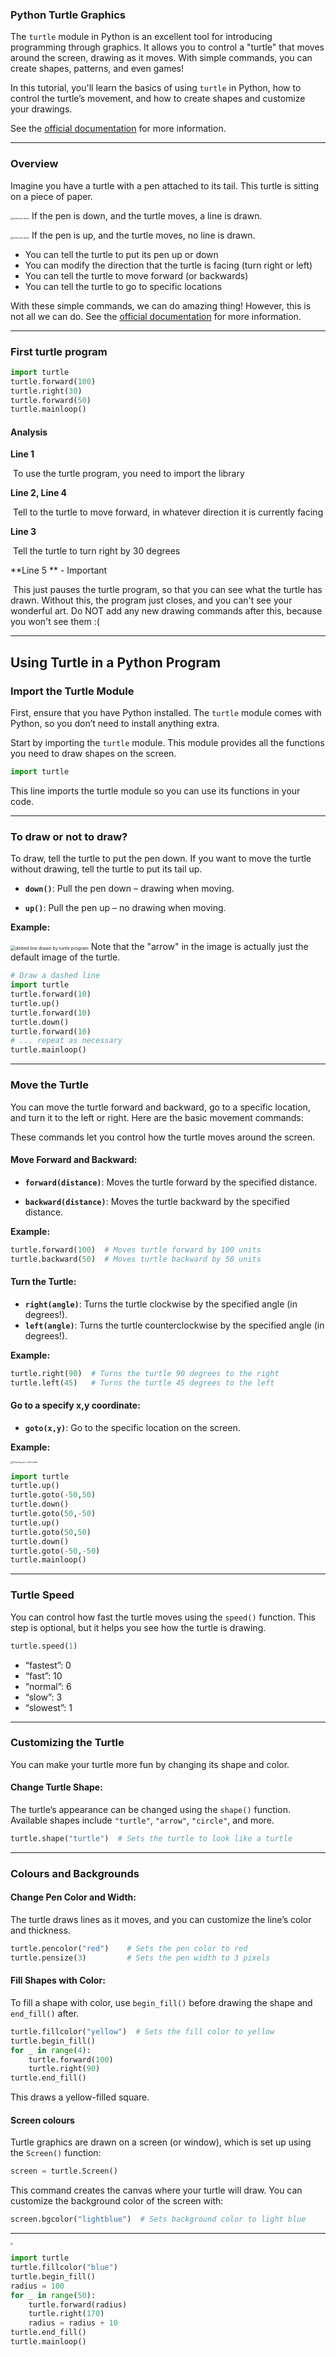 ### Python Turtle Graphics

The `turtle` module in Python is an excellent tool for introducing programming through graphics. It allows you to control a "turtle" that moves around the screen, drawing as it moves. With simple commands, you can create shapes, patterns, and even games!

In this tutorial, you'll learn the basics of using `turtle` in Python, how to control the turtle’s movement, and how to create shapes and customize your drawings.

See the [official documentation](https://docs.python.org/3/library/turtle.html) for more information.

----

### Overview

Imagine you have a turtle with a pen attached to its tail.  This turtle is sitting on a piece of paper.  

<img src="../Images/turtle_pen_down.png" alt="turtle pen down" style="zoom:25%;" /> If the pen is down, and the turtle moves, a line is drawn.

<img src="../Images/turtle_pen_up.png" alt="turtle pen down" style="zoom:25%;" /> If the pen is up, and the turtle moves, no line is drawn.

* You can tell the turtle to put its pen up or down
* You can modify the direction that the turtle is facing (turn right or left)
* You can tell the turtle to move forward (or backwards)
* You can tell the turtle to go to specific locations

With these simple commands, we can do amazing thing!  However, this is not all we can do.  See the [official documentation](https://docs.python.org/3/library/turtle.html) for more information.


------
### First turtle program

```python
import turtle
turtle.forward(100)
turtle.right(30)
turtle.forward(50)
turtle.mainloop()
```

#### Analysis

**Line 1**

​	To use the turtle program, you need to import the library

**Line 2, Line 4**

​	Tell to the turtle to move forward, in whatever direction it is currently facing

**Line 3**

​	Tell the turtle to turn right by 30 degrees

**Line 5 ** - Important

​	This just pauses the turtle program, so that you can see what the turtle has drawn.  Without this, the program just closes, and you can't see your wonderful art.  Do NOT add any new drawing commands after this, because you won't see them :(

------



## Using Turtle in a Python Program

### Import the Turtle Module

First, ensure that you have Python installed. The `turtle` module comes with Python, so you don’t need to install anything extra.

Start by importing the `turtle` module. This module provides all the functions you need to draw shapes on the screen.

```python
import turtle
```

This line imports the turtle module so you can use its functions in your code.

------

### To draw or not to draw?

To draw, tell the turtle to put the pen down.  If you want to move the turtle without drawing, tell the turtle to put its tail up.

- **`down()`**: Pull the pen down – drawing when moving.

- **`up()`**: Pull the pen up – no drawing when moving.

  

**Example:**

<img src="../Images/turtle_dotted_line.png" alt="dotted line drawn by turtle program" style="zoom:50%;" />  Note that the "arrow" in the image is actually just the default image of the turtle.

```python
# Draw a dashed line
import turtle
turtle.forward(10)
turtle.up()
turtle.forward(10)
turtle.down()
turtle.forward(10)
# ... repeat as necessary
turtle.mainloop()
```



------

### Move the Turtle

You can move the turtle forward and backward, go to a specific location, and turn it to the left or right. Here are the basic movement commands:

These commands let you control how the turtle moves around the screen.

#### Move Forward and Backward:

- **`forward(distance)`**: Moves the turtle forward by the specified distance.

- **`backward(distance)`**: Moves the turtle backward by the specified distance.

  

**Example:**

```python
turtle.forward(100)  # Moves turtle forward by 100 units
turtle.backward(50)  # Moves turtle backward by 50 units
```

#### Turn the Turtle:

- **`right(angle)`**: Turns the turtle clockwise by the specified angle (in degrees!).
- **`left(angle)`**: Turns the turtle counterclockwise by the specified angle (in degrees!).

**Example:**

```python
turtle.right(90)  # Turns the turtle 90 degrees to the right
turtle.left(45)   # Turns the turtle 45 degrees to the left
```

#### Go to a specify x,y coordinate:

- **`goto(x,y)`**: Go to the specific location on the screen.

**Example:**

<img src="../Images/turtle_x.png" alt="Drawing an x with turtle" style="zoom:25%;" />

```python
import turtle
turtle.up()
turtle.goto(-50,50)
turtle.down()
turtle.goto(50,-50)
turtle.up()
turtle.goto(50,50)
turtle.down()
turtle.goto(-50,-50)
turtle.mainloop()
```




------

### Turtle Speed 

You can control how fast the turtle moves using the `speed()` function. This step is optional, but it helps you see how the turtle is drawing.

```python
turtle.speed(1)
```

- “fastest”: 0
- “fast”: 10
- “normal”: 6
- “slow”: 3
- “slowest”: 1

------

### Customizing the Turtle

You can make your turtle more fun by changing its shape and color.

#### Change Turtle Shape:

The turtle’s appearance can be changed using the `shape()` function. Available shapes include `"turtle"`, `"arrow"`, `"circle"`, and more.

```python
turtle.shape("turtle")  # Sets the turtle to look like a turtle
```

-----

### Colours and Backgrounds



#### Change Pen Color and Width:

The turtle draws lines as it moves, and you can customize the line’s color and thickness.

```python
turtle.pencolor("red")    # Sets the pen color to red
turtle.pensize(3)         # Sets the pen width to 3 pixels
```



#### Fill Shapes with Color:

To fill a shape with color, use `begin_fill()` before drawing the shape and `end_fill()` after.

```python
turtle.fillcolor("yellow")  # Sets the fill color to yellow
turtle.begin_fill()
for _ in range(4):
    turtle.forward(100)
    turtle.right(90)
turtle.end_fill()
```

This draws a yellow-filled square.



#### Screen colours

Turtle graphics are drawn on a screen (or window), which is set up using the `Screen()` function:

```python
screen = turtle.Screen()
```

This command creates the canvas where your turtle will draw. You can customize the background color of the screen with:

```python
screen.bgcolor("lightblue")  # Sets background color to light blue
```



------

<img src="../Images/turtle_star_with_colour.png" style="zoom:25%;" />

```python
import turtle
turtle.fillcolor("blue")
turtle.begin_fill()
radius = 100
for _ in range(50):
    turtle.forward(radius)
    turtle.right(170)
    radius = radius + 10
turtle.end_fill()
turtle.mainloop()
```

 
